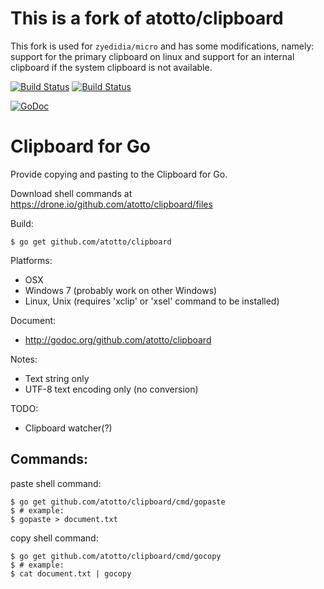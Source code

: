 # This is a fork of atotto/clipboard

This fork is used for `zyedidia/micro` and has some modifications, namely: support for the primary clipboard on linux and support for an internal clipboard if the system clipboard is not available.

[![Build Status](https://travis-ci.org/atotto/clipboard.svg?branch=master)](https://travis-ci.org/atotto/clipboard) [![Build Status](https://drone.io/github.com/atotto/clipboard/status.png)](https://drone.io/github.com/atotto/clipboard/latest) 

[![GoDoc](https://godoc.org/github.com/atotto/clipboard?status.svg)](http://godoc.org/github.com/atotto/clipboard)

# Clipboard for Go

Provide copying and pasting to the Clipboard for Go.

Download shell commands at https://drone.io/github.com/atotto/clipboard/files

Build:

    $ go get github.com/atotto/clipboard

Platforms:

* OSX
* Windows 7 (probably work on other Windows)
* Linux, Unix (requires 'xclip' or 'xsel' command to be installed)


Document: 

* http://godoc.org/github.com/atotto/clipboard

Notes:

* Text string only
* UTF-8 text encoding only (no conversion)

TODO:

* Clipboard watcher(?)

## Commands:

paste shell command:

    $ go get github.com/atotto/clipboard/cmd/gopaste
    $ # example:
    $ gopaste > document.txt

copy shell command:

    $ go get github.com/atotto/clipboard/cmd/gocopy
    $ # example:
    $ cat document.txt | gocopy



